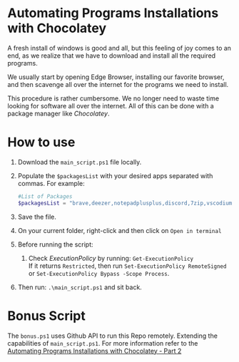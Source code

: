 # Automating Programs Installations with Chocolatey

A fresh install of windows is good and all, but this feeling of joy comes to an end, as we realize that we have to download and install all the required programs.

We usually start by opening Edge Browser, installing our favorite browser, and then scavenge all over the internet for the programs we need to install.

This procedure is rather cumbersome. We no longer need to waste time looking for software all over the internet. All of this can be done with a package manager like _Chocolatey_.

# How to use

1. Download the `main_script.ps1` file locally.
1. Populate the `$packagesList` with your desired apps separated with commas. For example:
   ```powershell
   #List of Packages
   $packagesList = "brave,deezer,notepadplusplus,discord,7zip,vscodium"
   ```
1. Save the file.

1. On your current folder, right-click and then click on `Open in terminal`

1. Before running the script:

   1. Check _ExecutionPolicy_ by running:
      `Get-ExecutionPolicy`  
      If it returns `Restricted`, then run `Set-ExecutionPolicy RemoteSigned` or `Set-ExecutionPolicy Bypass -Scope Process`.

1. Then run: `.\main_script.ps1` and sit back.

# Bonus Script

The `bonus.ps1` uses Github API to run this Repo remotely. Extending the capabilities of `main_script.ps1`. For more information refer to the [Automating Programs Installations with Chocolatey - Part 2](https://passivetechie.com/projects/programs-install-with-chocolatey-part-2/)
